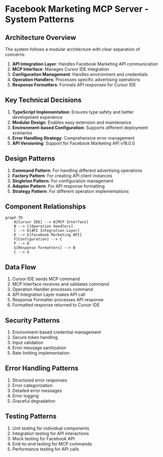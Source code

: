 # Facebook Marketing MCP Server - System Patterns

## Architecture Overview
The system follows a modular architecture with clear separation of concerns:
1. **API Integration Layer**: Handles Facebook Marketing API communication
2. **MCP Interface**: Manages Cursor IDE integration
3. **Configuration Management**: Handles environment and credentials
4. **Operation Handlers**: Processes specific advertising operations
5. **Response Formatters**: Formats API responses for Cursor IDE

## Key Technical Decisions
1. **TypeScript Implementation**: Ensures type safety and better development experience
2. **Modular Design**: Enables easy extension and maintenance
3. **Environment-based Configuration**: Supports different deployment scenarios
4. **Error Handling Strategy**: Comprehensive error management
5. **API Versioning**: Support for Facebook Marketing API v18.0.0

## Design Patterns
1. **Command Pattern**: For handling different advertising operations
2. **Factory Pattern**: For creating API client instances
3. **Singleton Pattern**: For configuration management
4. **Adapter Pattern**: For API response formatting
5. **Strategy Pattern**: For different operation implementations

## Component Relationships
```mermaid
graph TD
    A[Cursor IDE] --> B[MCP Interface]
    B --> C[Operation Handlers]
    C --> D[API Integration Layer]
    D --> E[Facebook Marketing API]
    F[Configuration] --> C
    F --> D
    G[Response Formatters] --> B
    C --> G
```

## Data Flow
1. Cursor IDE sends MCP command
2. MCP Interface receives and validates command
3. Operation Handler processes command
4. API Integration Layer makes API call
5. Response Formatter processes API response
6. Formatted response returned to Cursor IDE

## Security Patterns
1. Environment-based credential management
2. Secure token handling
3. Input validation
4. Error message sanitization
5. Rate limiting implementation

## Error Handling Patterns
1. Structured error responses
2. Error categorization
3. Detailed error messages
4. Error logging
5. Graceful degradation

## Testing Patterns
1. Unit testing for individual components
2. Integration testing for API interactions
3. Mock testing for Facebook API
4. End-to-end testing for MCP commands
5. Performance testing for API calls 